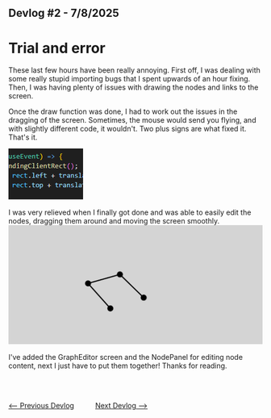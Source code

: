 ## Devlog #2 - 7/8/2025
# Trial and error

These last few hours have been really annoying.
First off, I was dealing with some really stupid importing bugs that I spent upwards of an hour fixing.
Then, I was having plenty of issues with drawing the nodes and links to the screen.

Once the draw function was done, I had to work out the issues in the dragging of the screen. Sometimes, the mouse would send you flying, and with slightly different code, it wouldn't. Two plus signs are what fixed it. That's it.

![Two Plus Signs](img/devlog_2_two_plus.png)

I was very relieved when I finally got done and was able to easily edit the nodes, dragging them around and moving the screen smoothly.
![Finally](img/devlog_2_finished.png)

I've added the GraphEditor screen and the NodePanel for editing node content, next I just have to put them together! Thanks for reading.

<br>
<br>

[<-- Previous Devlog](DEVLOG_1.md)   [Next Devlog -->](DEVLOG_3.md)